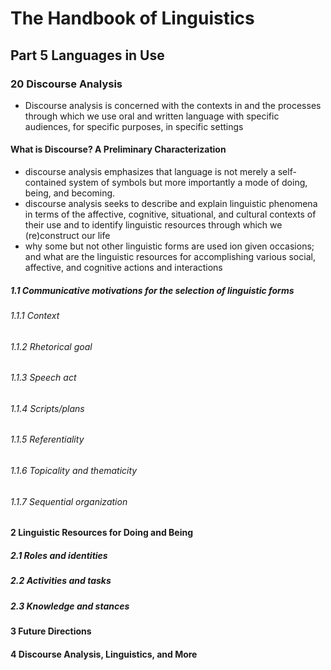 # The Handbook of Linguistics
## Part 5 Languages in Use
### 20 Discourse Analysis
+ Discourse analysis is concerned with the contexts in and the processes through which we use oral and written language with specific audiences, for specific purposes, 
in specific settings
#### What is Discourse? A Preliminary Characterization
+ discourse analysis emphasizes that language is not merely a self-contained system of symbols but more importantly a mode of doing, being, and becoming.
+ discourse analysis seeks to describe and explain linguistic phenomena in terms of the affective, cognitive, situational, and cultural contexts of their use and to identify linguistic resources through which we (re)construct our life
+ why some but not other linguistic forms are used ion given occasions; and what are the linguistic resources for accomplishing various social, affective, and cognitive actions and interactions
##### 1.1 Communicative motivations for the selection of linguistic forms
###### 1.1.1 Context
###### 1.1.2 Rhetorical goal
###### 1.1.3 Speech act
###### 1.1.4 Scripts/plans
###### 1.1.5 Referentiality
###### 1.1.6 Topicality and thematicity 
###### 1.1.7 Sequential organization
#### 2 Linguistic Resources for Doing and Being
##### 2.1 Roles and identities  
##### 2.2  Activities and tasks
##### 2.3  Knowledge and stances
#### 3 Future Directions 
#### 4 Discourse Analysis, Linguistics, and More 
